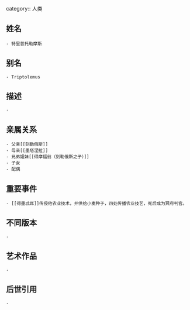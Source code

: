 category:: 人类
## 姓名
	- 特里普托勒摩斯
## 别名
	- Triptolemus
## 描述
	-
## 亲属关系
	- 父亲[[刻勒俄斯]]
	- 母亲[[墨塔涅拉]]
	- 兄弟姐妹[[得摩福翁（刻勒俄斯之子）]]
	- 子女
	- 配偶
## 重要事件
	- [[得墨忒耳]]传授他农业技术，并供给小麦种子，四处传播农业技艺，死后成为冥府判官。
## 不同版本
	-
## 艺术作品
	-
## 后世引用
	-

